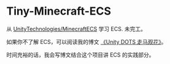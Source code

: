 # Tiny-Minecraft-ECS

从 [UnityTechnologies/MinecraftECS](https://github.com/UnityTechnologies/MinecraftECS) 学习 ECS. 未完工。

如果你不了解 ECS，可以阅读我的博文 [《Unity DOTS 走马观花》](http://frankorz.com/2019/05/07/simple-talk-unity-dots/)。

时间充裕的话，我会写博文结合这个项目讲 ECS 的实践部分。

